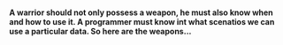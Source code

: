 #### A warrior should not only possеss а weapon, he must also know when and how to use it. A programmer must know int what scenatios we can use a particular data. So here are the weapons...
